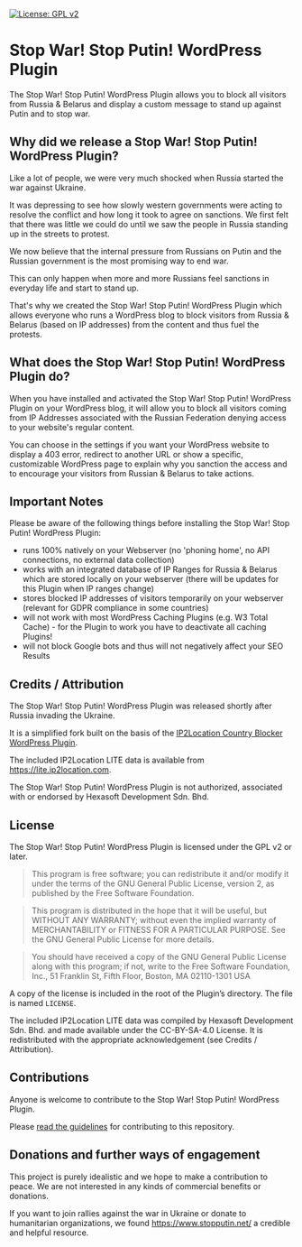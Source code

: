 [![License: GPL v2](https://img.shields.io/badge/License-GPL_v2-blue.svg)](https://www.gnu.org/licenses/old-licenses/gpl-2.0.en.html)

# Stop War! Stop Putin! WordPress Plugin

The Stop War! Stop Putin! WordPress Plugin allows you to block all visitors from Russia & Belarus and display a custom message to stand up against Putin and to stop war.


## Why did we release a Stop War! Stop Putin! WordPress Plugin?

Like a lot of people, we were very much shocked when Russia started the war against Ukraine.  

It was depressing to see how slowly western governments were acting to resolve the conflict and how long it took to agree on sanctions. We first felt that there was little we could do until we saw the people in Russia standing up in the streets to protest.

We now believe that the internal pressure from Russians on Putin and the Russian government is the most promising way to end war.

This can only happen when more and more Russians feel sanctions in everyday life and start to stand up. 

That's why we created the Stop War! Stop Putin! WordPress Plugin which allows everyone who runs a WordPress blog to block visitors from Russia & Belarus (based on IP addresses) from the content and thus fuel the protests.


## What does the Stop War! Stop Putin! WordPress Plugin do?

When you have installed and activated the Stop War! Stop Putin! WordPress Plugin on your WordPress blog, it will allow you to block all visitors coming from IP Addresses associated with the Russian Federation denying access to your website's regular content. 

You can choose in the settings if you want your WordPress website to display a 403 error, redirect to another URL or show a specific, customizable WordPress page to explain why you sanction the access and to encourage your visitors from Russian & Belarus to take actions.  


## Important Notes

Please be aware of the following things before installing the Stop War! Stop Putin! WordPress Plugin:

* runs 100% natively on your Webserver (no 'phoning home', no API connections, no external data collection)
* works with an integrated database of IP Ranges for Russia & Belarus which are stored locally on your webserver (there will be updates for this Plugin when IP ranges change)
* stores blocked IP addresses of visitors temporarily on your webserver (relevant for GDPR compliance in some countries)
* will not work with most WordPress Caching Plugins (e.g. W3 Total Cache) - for the Plugin to work you have to deactivate all caching Plugins! 
* will not block Google bots and thus will not negatively affect your SEO Results


## Credits / Attribution

The Stop War! Stop Putin! WordPress Plugin was released shortly after Russia invading the Ukraine. 

It is a simplified fork built on the basis of the <a href="https://de.wordpress.org/Plugins/ip2location-country-blocker/">IP2Location Country Blocker WordPress Plugin</a>.

The included IP2Location LITE data is available from <a href="https://lite.ip2location.com">https://lite.ip2location.com</a>.

The Stop War! Stop Putin! WordPress Plugin is not authorized, associated with or endorsed by Hexasoft Development Sdn. Bhd.  


## License

The Stop War! Stop Putin! WordPress Plugin is licensed under the GPL v2 or later.

> This program is free software; you can redistribute it and/or modify it under the terms of the GNU General Public License, version 2, as published by the Free Software Foundation.

> This program is distributed in the hope that it will be useful, but WITHOUT ANY WARRANTY; without even the implied warranty of MERCHANTABILITY or FITNESS FOR A PARTICULAR PURPOSE. See the GNU General Public License for more details.

> You should have received a copy of the GNU General Public License along with this program; if not, write to the Free Software Foundation, Inc., 51 Franklin St, Fifth Floor, Boston, MA 02110-1301 USA

A copy of the license is included in the root of the Plugin’s directory. The file is named `LICENSE`.

The included IP2Location LITE data was compiled by Hexasoft Development Sdn. Bhd. and made available under the CC-BY-SA-4.0 License. It is redistributed with the appropriate acknowledgement (see Credits / Attribution).


## Contributions

Anyone is welcome to contribute to the Stop War! Stop Putin! WordPress Plugin. 

Please [read the guidelines](/CONTRIBUTING.md) for contributing to this repository.


## Donations and further ways of engagement

This project is purely idealistic and we hope to make a contribution to peace. We are not interested in any kinds of commercial benefits or donations. 

If you want to join rallies against the war in Ukraine or donate to humanitarian organizations, we found https://www.stopputin.net/ a credible and helpful resource.

